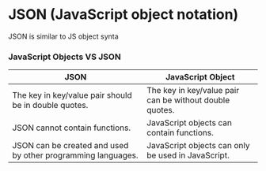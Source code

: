 # JSON (JavaScript object notation) 

JSON is similar to JS object synta
### JavaScript Objects VS JSON

| JSON |	JavaScript Object |
|-------|--------------------------|
|The key in key/value pair should be in double quotes.|	The key in key/value pair can be without double quotes.|
|JSON cannot contain functions.	| JavaScript objects can contain functions.|
|JSON can be created and used by other programming languages.|	JavaScript objects can only be used in JavaScript.|
